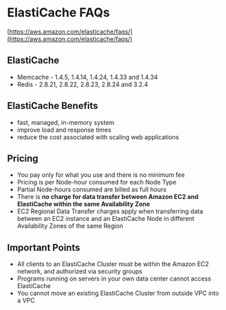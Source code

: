 # ElastiCache  FAQs

[https://aws.amazon.com/elasticache/faqs/](https://aws.amazon.com/elasticache/faqs/)

## ElastiCache 
 - Memcache - 1.4.5, 1.4.14, 1.4.24, 1.4.33 and 1.4.34
 - Redis - 2.8.21, 2.8.22, 2.8.23, 2.8.24 and 3.2.4
 
## ElastiCache Benefits
 - fast, managed, in-memory system
 - improve load and response times
 - reduce the cost associated with scaling web applications

## Pricing
 - You pay only for what you use and there is no minimum fee
 - Pricing is per Node-hour consumed for each Node Type
 - Partial Node-hours consumed are billed as full hours
 - There is **no charge for data transfer between Amazon EC2 and ElastiCache within the same Availability Zone**
 - EC2 Regional Data Transfer charges apply when transferring data between an EC2 instance and an ElastiCache Node in different Availability Zones of the same Region
 
## Important Points
  - All clients to an ElastiCache Cluster must be within the Amazon EC2 network, and authorized via security groups
  - Programs running on servers in your own data center cannot access ElastiCache
  - You cannot move an existing ElastiCache Cluster from outside VPC into a VPC